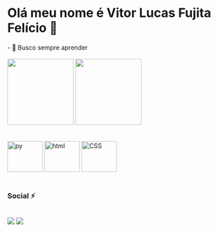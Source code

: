 <h1>Olá meu nome é Vitor Lucas Fujita Felício 👾</h1>
- 🌱 Busco sempre aprender
<br><br>
<div>
  <img height="150em" src="https://github-readme-stats.vercel.app/api?username=vichelly&show_icons=true&theme=tokyonight&include_all_commits=true&count_private=true"/>
  <img height="150em" src="https://github-readme-stats.vercel.app/api/top-langs/?username=vichelly&layout=compact&langs_count=7&theme=tokyonight"/>
</div>
<br>
 <div style="display: inline_block">
  <br>
  <img height="70" width="80" src="https://cdn.jsdelivr.net/gh/devicons/devicon/icons/python/python-original.svg" alt="py">
  <img height="70" width="80" src="https://cdn.jsdelivr.net/gh/devicons/devicon/icons/html5/html5-plain-wordmark.svg" alt="html">
  <img height="70" width="80" src="https://cdn.jsdelivr.net/gh/devicons/devicon/icons/css3/css3-plain-wordmark.svg" alt="CSS">
 </div>
 <br>
 <div>
  <h3>Social ⚡️</h3>
  <br>
  <a href="https://www.instagram.com/vichelly_" target="_blank"><img src="https://img.shields.io/badge/Instagram-E4405F?style=for-the-badge&logo=instagram&logoColor=white"></a>
  <a href="https://www.linkedin.com/in/vitor-lucas-fujita-fel%C3%ADcio-50a30622a/" target="_blank"><img src="https://img.shields.io/badge/LinkedIn-0077B5?style=for-the-badge&logo=linkedin&logoColor=white"></a>  
</div>

